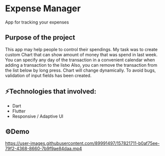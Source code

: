 # Expense Manager
App for tracking your expenses

## Purpose of the project

This app may help people to control their spendings. My task was to create custom Chart that can show amount of money that was spend in last week. You can specify any day of the transaction in a convenient calendar when adding a transaction to the listю Also, you can remove the transaction from the list below by long press. Chart will change dynamically.
To avoid bugs, validation of input fields has been created.

## ⚡Technologies that involved:
- Dart
- Flutter
- Responsive / Adaptive UI

## ⚙️Demo


https://user-images.githubusercontent.com/89991497/157821711-b0af75ee-79f2-4368-8660-7b9f9ae84daa.mp4

